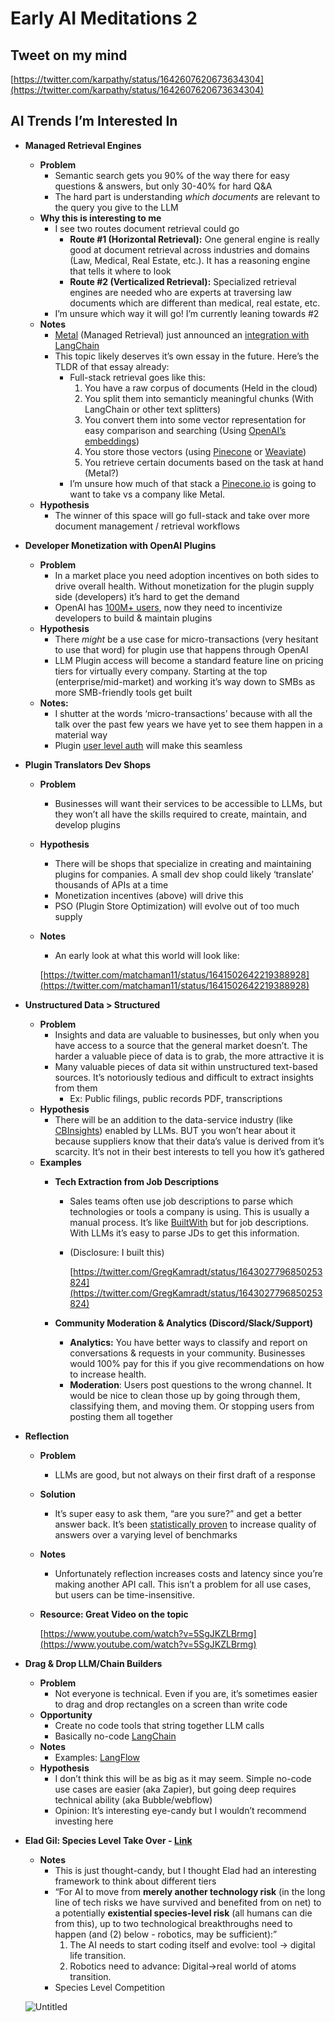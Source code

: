 # Early AI Meditations 2

## Tweet on my mind

[https://twitter.com/karpathy/status/1642607620673634304](https://twitter.com/karpathy/status/1642607620673634304)

## AI Trends I’m Interested In

- **Managed Retrieval Engines**
    - **Problem**
        - Semantic search gets you 90% of the way there for easy questions & answers, but only 30-40% for hard Q&A
        - The hard part is understanding *which documents* are relevant to the query you give to the LLM
    - **Why this is interesting to me**
        - I see two routes document retrieval could go
            - **Route #1 (Horizontal Retrieval):** One general engine is really good at document retrieval across industries and domains (Law, Medical, Real Estate, etc.). It has a reasoning engine that tells it where to look
            - **Route #2 (Verticalized Retrieval):** Specialized retrieval engines are needed who are experts at traversing law documents which are different than medical, real estate, etc.
        - I’m unsure which way it will go! I’m currently leaning towards #2
    - **Notes**
        - [Metal](https://getmetal.io/) (Managed Retrieval) just announced an [integration with LangChain](https://twitter.com/AI_Sensei_/status/1643632143845736448)
        - This topic likely deserves it’s own essay in the future. Here’s the TLDR of that essay already:
            - Full-stack retrieval goes like this:
                1. You have a raw corpus of documents (Held in the cloud)
                2. You split them into semanticly meaningful chunks (With LangChain or other text splitters)
                3. You convert them into some vector representation for easy comparison and searching (Using [OpenAI’s embeddings](https://platform.openai.com/docs/guides/embeddings)) 
                4. You store those vectors (using [Pinecone](https://www.pinecone.io/) or [Weaviate](https://weaviate.io/))
                5. You retrieve certain documents based on the task at hand (Metal?)
            - I’m unsure how much of that stack a [Pinecone.io](http://Pinecone.io) is going to want to take vs a company like Metal.
    - **Hypothesis**
        - The winner of this space will go full-stack and take over more document management / retrieval workflows
- **Developer Monetization with OpenAI Plugins**
    - **Problem**
        - In a market place you need adoption incentives on both sides to drive overall health. Without monetization for the plugin supply side (developers) it’s hard to get the demand
        - OpenAI has [100M+ users](https://www.reuters.com/technology/chatgpt-sets-record-fastest-growing-user-base-analyst-note-2023-02-01/), now they need to incentivize developers to build & maintain plugins
    - **Hypothesis**
        - There *might* be a use case for micro-transactions (very hesitant to use that word) for plugin use that happens through OpenAI
        - LLM Plugin access will become a standard feature line on pricing tiers for virtually every company. Starting at the top (enterprise/mid-market) and working it’s way down to SMBs as more SMB-friendly tools get built
    - **Notes:**
        - I shutter at the words ‘micro-transactions’ because with all the talk over the past few years we have yet to see them happen in a material way
        - Plugin [user level auth](https://platform.openai.com/docs/plugins/authentication) will make this seamless
- **Plugin Translators Dev Shops**
    - **Problem**
        - Businesses will want their services to be accessible to LLMs, but they won’t all have the skills required to create, maintain, and develop plugins
    - **Hypothesis**
        - There will be shops that specialize in creating and maintaining plugins for companies. A small dev shop could likely ‘translate’ thousands of APIs at a time
        - Monetization incentives (above) will drive this
        - PSO (Plugin Store Optimization) will evolve out of too much supply
    - **Notes**
        - An early look at what this world will look like:
        
        [https://twitter.com/matchaman11/status/1641502642219388928](https://twitter.com/matchaman11/status/1641502642219388928)
        
- **Unstructured Data > Structured**
    - **Problem**
        - Insights and data are valuable to businesses, but only when you have access to a source that the general market doesn’t. The harder a valuable piece of data is to grab, the more attractive it is
        - Many valuable pieces of data sit within unstructured text-based sources. It’s notoriously tedious and difficult to extract insights from them
            - Ex: Public filings, public records PDF, transcriptions
    - **Hypothesis**
        - There will be an addition to the data-service industry (like [CBInsights](https://www.cbinsights.com/)) enabled by LLMs. BUT you won’t hear about it because suppliers know that their data’s value is derived from it’s scarcity. It’s not in their best interests to tell you how it’s gathered
    - **Examples**
        - **Tech Extraction from Job Descriptions**
            - Sales teams often use job descriptions to parse which technologies or tools a company is using. This is usually a manual process. It’s like [BuiltWith](https://builtwith.com/) but for job descriptions. With LLMs it’s easy to parse JDs to get this information.
            - (Disclosure: I built this)
                
                [https://twitter.com/GregKamradt/status/1643027796850253824](https://twitter.com/GregKamradt/status/1643027796850253824)
                
        - **Community Moderation & Analytics (Discord/Slack/Support)**
            - **Analytics:** You have better ways to classify and report on conversations & requests in your community. Businesses would 100% pay for this if you give recommendations on how to increase health.
            - **Moderation**: Users post questions to the wrong channel. It would be nice to clean those up by going through them, classifying them, and moving them. Or stopping users from posting them all together
- **Reflection**
    - **Problem**
        - LLMs are good, but not always on their first draft of a response
    - **Solution**
        - It’s super easy to ask them, “are you sure?” and get a better answer back. It’s been [statistically proven](https://arxiv.org/abs/2107.03374) to increase quality of answers over a varying level of benchmarks
    - **Notes**
        - Unfortunately reflection increases costs and latency since you’re making another API call. This isn’t a problem for all use cases, but users can be time-insensitive.
    - **Resource: Great Video on the topic**
        
        [https://www.youtube.com/watch?v=5SgJKZLBrmg](https://www.youtube.com/watch?v=5SgJKZLBrmg)
        
- **Drag & Drop LLM/Chain Builders**
    - **Problem**
        - Not everyone is technical. Even if you are, it’s sometimes easier to drag and drop rectangles on a screen than write code
    - **Opportunity**
        - Create no code tools that string together LLM calls
        - Basically no-code [LangChain](https://langchain.readthedocs.io/)
    - **Notes**
        - Examples: [LangFlow](https://github.com/logspace-ai/langflow)
    - **Hypothesis**
        - I don’t think this will be as big as it may seem. Simple no-code use cases are easier (aka Zapier), but going deep requires technical ability (aka Bubble/webflow)
        - Opinion: It’s interesting eye-candy but I wouldn’t recommend investing here
- **Elad Gil: Species Level Take Over - [Link](https://blog.eladgil.com/p/ai-safety-technology-vs-species-threats)**
    - **Notes**
        - This is just thought-candy, but I thought Elad had an interesting framework to think about different tiers
        - “For AI to move from **merely another technology risk** (in the long line of tech risks we have survived and benefited from on net) to a potentially **existential species-level risk** (all humans can die from this), up to two technological breakthroughs need to happen (and (2) below - robotics, may be sufficient):”
            1. The AI needs to start coding itself and evolve: tool → digital life transition.
            2. Robotics need to advance: Digital→real world of atoms transition.
        - Species Level Competition
    
    ![Untitled](Early%20AI%20Meditations%202%2014f602f116e94c2488507a25296ecd62/Untitled.png)